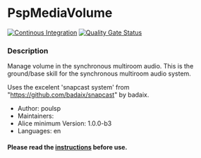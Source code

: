 # PspMediaVolume

[![Continous Integration](https://gitlab.com/project-alice-assistant/skills/skill_PspMediaVolume/badges/master/pipeline.svg)](https://gitlab.com/project-alice-assistant/skills/skill_PspMediaVolume/pipelines/latest) [![Quality Gate Status](https://sonarcloud.io/api/project_badges/measure?project=project-alice-assistant_skill_PspMediaVolume&metric=alert_status)](https://sonarcloud.io/dashboard?id=project-alice-assistant_skill_PspMediaVolume)

### Description
Manage volume in the synchronous multiroom audio.
This is the ground/base skill for the synchronous multiroom audio system.

Uses the excelent 'snapcast system' from "https://github.com/badaix/snapcast" by badaix.


- Author: poulsp
- Maintainers:
- Alice minimum Version: 1.0.0-b3
- Languages:
    en

#### Please read the [instructions](https://github.com/poulsp/skill_PspMediaVolume/blob/master/instructions/en.md) before use.
